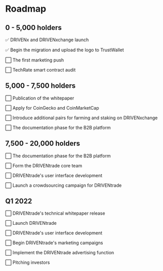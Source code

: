 # Roadmap

## 0 - 5,000 holders

✅ DRIVENx and DRIVENxchange launch

✅ Begin the migration and upload the logo to TrustWallet

⬜ The first marketing push

⬜ TechRate smart contract audit

## 5,000 - 7,500 holders

⬜ Publication of the whitepaper

⬜ Apply for CoinGecko and CoinMarketCap

⬜ Introduce additional pairs for farming and staking on DRIVENxchange

⬜ The documentation phase for the B2B platform

## 7,500 - 20,000 holders

⬜ The documentation phase for the B2B platform

⬜ Form the DRIVENtrade core team

⬜ DRIVENtrade's user interface development

⬜ Launch a crowdsourcing campaign for DRIVENtrade

## Q1 2022

⬜ DRIVENtrade's technical whitepaper release

⬜ Launch DRIVENtrade

⬜ DRIVENtrade's user interface development

⬜ Begin DRIVENtrade's marketing campaigns

⬜ Implement the DRIVENtrade advertising function

⬜ Pitching investors

